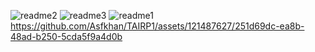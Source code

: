 ![readme2](https://github.com/Asfkhan/TAIRP1/assets/121487627/8300f8ea-e83f-4a89-8923-b961cb235825)
![readme3](https://github.com/Asfkhan/TAIRP1/assets/121487627/97cab63e-3afd-4851-a68d-d06c6e9df214)
![readme1](https://github.com/Asfkhan/TAIRP1/assets/121487627/d522c228-d294-48c4-aab9-e1b3cd6bd15a)
https://github.com/Asfkhan/TAIRP1/assets/121487627/251d69dc-ea8b-48ad-b250-5cda5f9a4d0b


